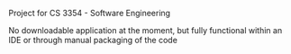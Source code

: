 Project for CS 3354 - Software Engineering

No downloadable application at the moment, but fully functional within an IDE or through manual packaging of the code
